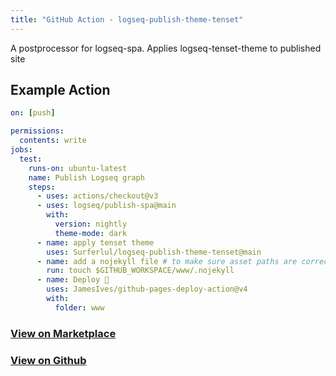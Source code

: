 ```yaml
---
title: "GitHub Action - logseq-publish-theme-tenset"
---
```


A postprocessor for logseq-spa. Applies logseq-tenset-theme to published site

## Example Action

```yaml
on: [push]

permissions:
  contents: write
jobs:
  test:
    runs-on: ubuntu-latest
    name: Publish Logseq graph
    steps:
      - uses: actions/checkout@v3
      - uses: logseq/publish-spa@main
        with:
          version: nightly
          theme-mode: dark
      - name: apply tenset theme
        uses: Surferlul/logseq-publish-theme-tenset@main
      - name: add a nojekyll file # to make sure asset paths are correctly identified
        run: touch $GITHUB_WORKSPACE/www/.nojekyll
      - name: Deploy 🚀
        uses: JamesIves/github-pages-deploy-action@v4
        with:
          folder: www
```

### [View on Marketplace](https://github.com/marketplace/actions/logseq-publish-apply-tenset-theme)

### [View on Github](https://github.com/Surferlul/logseq-publish-theme-tenset)